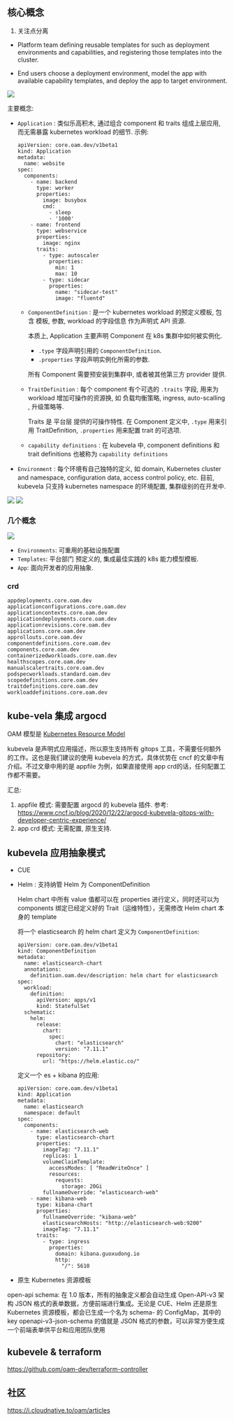 

## 核心概念
1. 关注点分离

- Platform team
    defining reusable templates for such as deployment environments and capabilities, and registering those templates into the cluster.

- End users
    choose a deployment environment, model the app with available capability templates, and deploy the app to target environment.

![](imgs/kube-vela-workflow.png)

主要概念:
- `Application` : 类似乐高积木, 通过组合 component 和 traits 组成上层应用, 而无需暴露 kubernetes workload 的细节.
  示例:
  ```
  apiVersion: core.oam.dev/v1beta1
  kind: Application
  metadata:
    name: website
  spec:
    components:
      - name: backend
        type: worker
        properties:
          image: busybox
          cmd:
            - sleep
            - '1000'
      - name: frontend
        type: webservice
        properties:
          image: nginx
        traits:
          - type: autoscaler
            properties:
              min: 1
              max: 10
          - type: sidecar
            properties:
              name: "sidecar-test"
              image: "fluentd"
  ```
  - `ComponentDefinition` : 是一个 kubernetes workload 的预定义模板, 包含 模板, 参数, workload 的字段信息 作为声明式 API 资源.

    本质上, Application 主要声明 Component 在 k8s 集群中如何被实例化. 
    - `.type` 字段声明引用的 `ComponentDefinition`.
    - `.properties` 字段声明实例化所需的参数.

    所有 Component 需要预安装到集群中, 或者被其他第三方 provider 提供.

  - `TraitDefinition` : 每个 component 有个可选的 `.traits` 字段, 用来为 workload 增加可操作的资源换, 如 负载均衡策略, ingress, auto-scalling , 升级策略等.

    Traits 是 平台层 提供的可操作特性. 
    在 Component 定义中, `.type` 用来引用 TraitDefinition, `.properties` 用来配置 trait 的可选项.

  - `capability definitions` : 在 kubevela 中, component definitions 和 trait definitions  也被称为 `capability definitions`
- `Environment` : 每个环境有自己独特的定义, 如 domain, Kubernetes cluster and namespace, configuration data, access control policy, etc. 目前, kubevela 只支持 kubernetes namespace 的环境配置, 集群级别的在开发中.

![](imgs/kube-vela-concepts.png)
![](imgs/kube-vela-arch.png)


### 几个概念

![](imgs/what-is-kubevela.png)

- `Environments`: 可重用的基础设施配置
- `Templates`: 平台部门 预定义的, 集成最佳实践的 k8s 能力模型模板.
- `App`: 面向开发者的应用抽象.



### crd
```
appdeployments.core.oam.dev
applicationconfigurations.core.oam.dev
applicationcontexts.core.oam.dev
applicationdeployments.core.oam.dev
applicationrevisions.core.oam.dev
applications.core.oam.dev
approllouts.core.oam.dev
componentdefinitions.core.oam.dev
components.core.oam.dev
containerizedworkloads.core.oam.dev
healthscopes.core.oam.dev
manualscalertraits.core.oam.dev
podspecworkloads.standard.oam.dev
scopedefinitions.core.oam.dev
traitdefinitions.core.oam.dev
workloaddefinitions.core.oam.dev
```


## kube-vela 集成 argocd

OAM 模型是 [Kubernetes Resource Model](https://github.com/kubernetes/community/blob/master/contributors/design-proposals/architecture/resource-management.md) 

kubevela 是声明式应用描述，所以原生支持所有 gitops 工具，不需要任何额外的工作。这也是我们建议的使用 kubevela 的方式，具体优势在 cncf 的文章中有介绍。不过文章中用的是 appfile 为例，如果直接使用 app crd的话，任何配置工作都不需要。

汇总:
1. appfile 模式: 需要配置 argocd 的 kubevela 插件.
    参考: https://www.cncf.io/blog/2020/12/22/argocd-kubevela-gitops-with-developer-centric-experience/ 
2. app crd 模式: 无需配置, 原生支持.


## kubevela 应用抽象模式
- CUE
- Helm : 支持纳管 Helm 为 ComponentDefinition
    
    Helm chart 中所有 value 值都可以在 properties 进行定义，同时还可以为 components 绑定已经定义好的 Trait（运维特性），无需修改 Helm chart 本身的 template

    将一个 elasticsearch 的 helm chart 定义为 `ComponentDefinition`:
    ```
    apiVersion: core.oam.dev/v1beta1
    kind: ComponentDefinition
    metadata:
      name: elasticsearch-chart
      annotations:
        definition.oam.dev/description: helm chart for elasticsearch
    spec:
      workload:
        definition:
          apiVersion: apps/v1
          kind: StatefulSet
      schematic:
        helm:
          release:
            chart:
              spec:
                chart: "elasticsearch"
                version: "7.11.1"
          repository:
            url: "https://helm.elastic.co/"

    ```
    定义一个 es + kibana 的应用:
    ```
    apiVersion: core.oam.dev/v1beta1
    kind: Application
    metadata:
      name: elasticsearch
      namespace: default
    spec:
      components:
        - name: elasticsearch-web
          type: elasticsearch-chart
          properties: 
            imageTag: "7.11.1"
            replicas: 1
            volumeClaimTemplate:
              accessModes: [ "ReadWriteOnce" ]
              resources:
                requests:
                  storage: 20Gi
            fullnameOverride: "elasticsearch-web"
        - name: kibana-web
          type: kibana-chart
          properties: 
            fullnameOverride: "kibana-web"
            elasticsearchHosts: "http://elasticsearch-web:9200"
            imageTag: "7.11.1"
          traits:
            - type: ingress
              properties:
                domain: kibana.guoxudong.io
                http:
                  "/": 5610

    ```
- 原生 Kubernetes 资源模板

open-api schema: 在 1.0 版本，所有的抽象定义都会自动生成 Open-API-v3 架构 JSON 格式的表单数据，方便前端进行集成。无论是 CUE、Helm 还是原生 Kubernetes 资源模板，都会已生成一个名为 schema-<your-definition-name> 的 ConfigMap，其中的 key  openapi-v3-json-schema 的值就是 JSON 格式的参数，可以非常方便生成一个前端表单供平台和应用团队使用


## kubevele & terraform 

https://github.com/oam-dev/terraform-controller

## 社区
https://i.cloudnative.to/oam/articles






